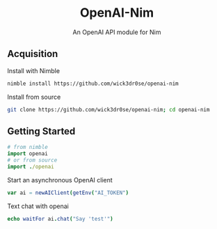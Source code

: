 <div align="center">
<h1>OpenAI-Nim</h1>
<p>An OpenAI API module for Nim</p>
</div>

## Acquisition
Install with Nimble
```bash
nimble install https://github.com/wick3dr0se/openai-nim
```

Install from source
```bash
git clone https://github.com/wick3dr0se/openai-nim; cd openai-nim
```

## Getting Started

```nim
# from nimble
import openai
# or from source
import ./openai
```

Start an asynchronous OpenAI client
```nim
var ai = newAIClient(getEnv("AI_TOKEN")
```

Text chat with openai
```nim
echo waitFor ai.chat("Say 'test'")
```
